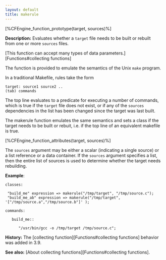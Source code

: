 ```yaml
---
layout: default
title: makerule
---
```


[%CFEngine_function_prototype(target, sources)%]

**Description:** Evaluates whether a `target` file needs to be built or
rebuilt from one or more `sources` files.

[This function can accept many types of data parameters.][Functions#collecting functions]

The function is provided to emulate the semantics of the Unix `make` program.

In a traditional Makefile, rules take the form

```
target: source1 source2 ..
(tab) commands
```

The top line evaluates to a predicate for executing a number of commands, which is true
if the `target` file does not exist, or if any of the `sources` dependencies
in the list has been changed since the target was last built.

The makerule function emulates the same semantics and sets a class if
the target needs to be built or rebuit, i.e. if the top line of an
equivalent makefile is true.

[%CFEngine_function_attributes(target, sources)%]

The `sources` argument may be either a scalar (indicating a single
source) or a list reference or a data container. If the `sources`
argument specifies a list, then the entire list of sources is used to
determine whether the target needs rebuilding.

**Example**:

```cf3
classes:

 "build_me" expression => makerule("/tmp/target", "/tmp/source.c");
 "build_me_ab" expression => makerule("/tmp/target", '["/tmp/source.a","/tmp/source.b"]' );

commands:

   build_me::

      "/usr/bin/gcc -o /tmp/target /tmp/source.c";
```

**History:** The [collecting function][Functions#collecting functions] behavior was added in 3.9.

**See also:** [About collecting functions][Functions#collecting functions].
